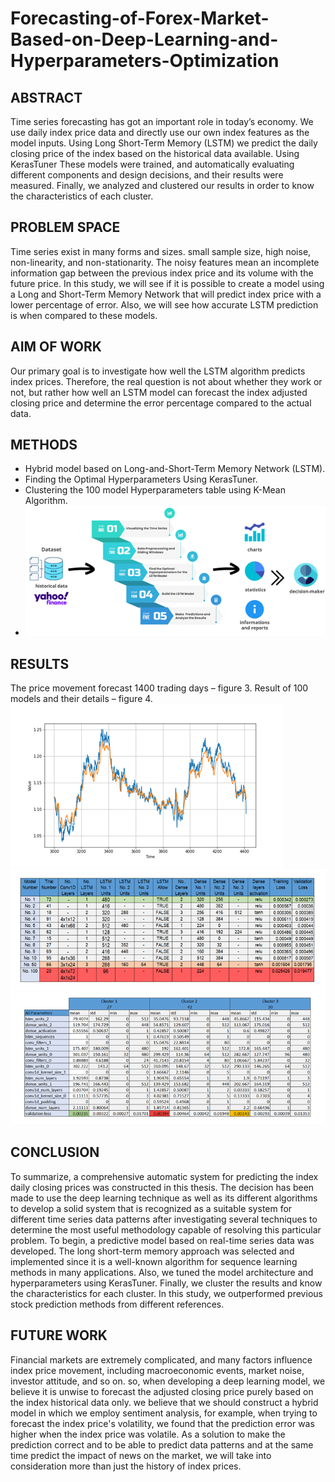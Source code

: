 # Forecasting-of-Forex-Market-Based-on-Deep-Learning-and-Hyperparameters-Optimization

## ABSTRACT
Time series forecasting has got an important role in today’s economy. We use daily index price data and directly use our own index features as the model inputs. Using Long Short-Term Memory (LSTM) we predict the daily closing price of the index based on the historical data available. Using KerasTuner These models were trained, and automatically evaluating different components and design decisions, and their results were measured. Finally, we analyzed and clustered our results in order to know the characteristics of each cluster.

## PROBLEM SPACE
Time series exist in many forms and sizes. small sample size, high noise, non-linearity, and non-stationarity. The noisy features mean an incomplete information gap between the previous index price and its volume with the future price. 
In this study, we will see if it is possible to create a model using a Long and Short-Term Memory Network that will predict index price with a lower percentage of error. Also, we will see how accurate LSTM prediction is when compared to these models. 

## AIM OF WORK
Our primary goal is to investigate how well the LSTM algorithm predicts index prices. Therefore, the real question is not about whether they work or not, but rather how well an LSTM model can forecast the index adjusted closing price and determine the error percentage compared to the actual data.  

## METHODS
- Hybrid model based on Long-and-Short-Term Memory Network (LSTM).
- Finding the Optimal Hyperparameters Using KerasTuner.
- Clustering the 100 model Hyperparameters table using K-Mean Algorithm.
- ![Project Overview](https://github.com/AhmedIssa11/Forecasting-of-Forex-Market-Based-on-Deep-Learning-and-Hyperparameters-Optimization/blob/main/project_overview.png)


## RESULTS
The price movement forecast 1400 trading days – figure 3.
Result of 100 models and their details – figure 4.
![Best Result](https://github.com/AhmedIssa11/Forecasting-of-Forex-Market-Based-on-Deep-Learning-and-Hyperparameters-Optimization/blob/main/best_result.png)
![Evaluation Table](https://github.com/AhmedIssa11/Forecasting-of-Forex-Market-Based-on-Deep-Learning-and-Hyperparameters-Optimization/blob/main/evaluation_table.png)
![HP Table](https://github.com/AhmedIssa11/Forecasting-of-Forex-Market-Based-on-Deep-Learning-and-Hyperparameters-Optimization/blob/main/HP_table.png)

## CONCLUSION
To summarize, a comprehensive automatic system for predicting the index daily closing prices was constructed in this thesis. The decision has been made to use the deep learning technique as well as its different algorithms to develop a solid system that is recognized as a suitable system for different time series data patterns after investigating several techniques to determine the most useful methodology capable of resolving this particular problem. To begin, a predictive model based on real-time series data was developed. The long short-term memory approach was selected and implemented since it is a well-known algorithm for sequence learning methods in many applications. Also, we tuned the model architecture and hyperparameters using KerasTuner. Finally, we cluster the results and know the characteristics for each cluster. In this study, we outperformed previous stock prediction methods from different references. 

## FUTURE WORK
Financial markets are extremely complicated, and many factors influence index price movement, including macroeconomic events, market noise, investor attitude, and so on. so, when developing a deep learning model, we believe it is unwise to forecast the adjusted closing price purely based on the index historical data only. we believe that we should construct a hybrid model in which we employ sentiment analysis, for example, when trying to forecast the index price's volatility, we found that the prediction error was higher when the index price was volatile. As a solution to make the prediction correct and to be able to predict data patterns and at the same time predict the impact of news on the market, we will take into consideration more than just the history of index prices.




  









